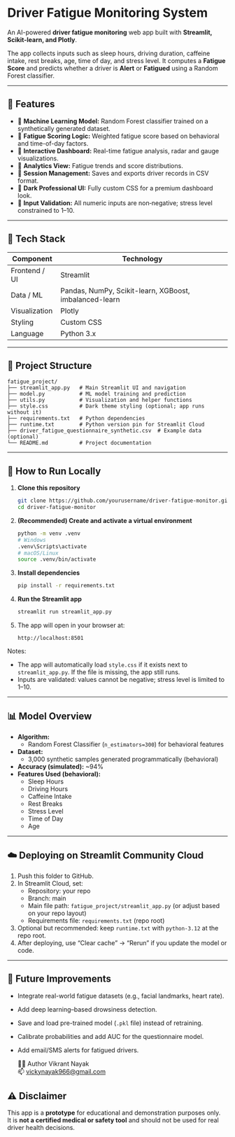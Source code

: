 #  Driver Fatigue Monitoring System

An AI-powered **driver fatigue monitoring** web app built with **Streamlit, Scikit-learn, and Plotly**.

The app collects inputs such as sleep hours, driving duration, caffeine intake, rest breaks, age, time of day, and stress level. It computes a **Fatigue Score** and predicts whether a driver is **Alert** or **Fatigued** using a Random Forest classifier.

---

## 🧠 Features

- 🔹 **Machine Learning Model:** Random Forest classifier trained on a synthetically generated dataset.
- 🔹 **Fatigue Scoring Logic:** Weighted fatigue score based on behavioral and time-of-day factors.
- 🔹 **Interactive Dashboard:** Real-time fatigue analysis, radar and gauge visualizations.
- 🔹 **Analytics View:** Fatigue trends and score distributions.
- 🔹 **Session Management:** Saves and exports driver records in CSV format.
- 🔹 **Dark Professional UI:** Fully custom CSS for a premium dashboard look.
 - 🔹 **Input Validation:** All numeric inputs are non‑negative; stress level constrained to 1–10.

---

## 🧰 Tech Stack

| Component | Technology |
|------------|-------------|
| Frontend / UI | Streamlit |
| Data / ML | Pandas, NumPy, Scikit-learn, XGBoost, imbalanced-learn |
| Visualization | Plotly |
| Styling | Custom CSS |
| Language | Python 3.x |

---

## 🧩 Project Structure

```
fatigue_project/
├── streamlit_app.py   # Main Streamlit UI and navigation
├── model.py           # ML model training and prediction
├── utils.py           # Visualization and helper functions
├── style.css          # Dark theme styling (optional; app runs without it)
├── requirements.txt   # Python dependencies
├── runtime.txt        # Python version pin for Streamlit Cloud
├── driver_fatigue_questionnaire_synthetic.csv  # Example data (optional)
└── README.md          # Project documentation
```

---

## 🚀 How to Run Locally

1. **Clone this repository**
   ```bash
   git clone https://github.com/yourusername/driver-fatigue-monitor.git
   cd driver-fatigue-monitor
   ```

2. **(Recommended) Create and activate a virtual environment**
   ```bash
   python -m venv .venv
   # Windows
   .venv\Scripts\activate
   # macOS/Linux
   source .venv/bin/activate
   ```

3. **Install dependencies**
   ```bash
   pip install -r requirements.txt
   ```

4. **Run the Streamlit app**
   ```bash
   streamlit run streamlit_app.py
   ```

5. The app will open in your browser at:
   ```
   http://localhost:8501
   ```

Notes:
- The app will automatically load `style.css` if it exists next to `streamlit_app.py`. If the file is missing, the app still runs.
- Inputs are validated: values cannot be negative; stress level is limited to 1–10.

---

## 📊 Model Overview

- **Algorithm:**
  - Random Forest Classifier (`n_estimators=300`) for behavioral features
- **Dataset:**
  - 3,000 synthetic samples generated programmatically (behavioral)
- **Accuracy (simulated):** ~94%
- **Features Used (behavioral):**
  - Sleep Hours  
  - Driving Hours  
  - Caffeine Intake  
  - Rest Breaks  
  - Stress Level  
  - Time of Day  
  - Age  

  
---

## ☁️ Deploying on Streamlit Community Cloud

1. Push this folder to GitHub.
2. In Streamlit Cloud, set:
   - Repository: your repo
   - Branch: main
   - Main file path: `fatigue_project/streamlit_app.py` (or adjust based on your repo layout)
   - Requirements file: `requirements.txt` (repo root)
3. Optional but recommended: keep `runtime.txt` with `python-3.12` at the repo root.
4. After deploying, use “Clear cache” → “Rerun” if you update the model or code.

---

## 🔮 Future Improvements

- Integrate real-world fatigue datasets (e.g., facial landmarks, heart rate).
- Add deep learning–based drowsiness detection.
- Save and load pre-trained model (`.pkl` file) instead of retraining.
- Calibrate probabilities and add AUC for the questionnaire model.
- Add email/SMS alerts for fatigued drivers.


  🧑‍💻 Author
   Vikrant Nayak  
📫 vickynayak966@gmail.com  



## ⚠️ Disclaimer
This app is a **prototype** for educational and demonstration purposes only.  
It is **not a certified medical or safety tool** and should not be used for real driver health decisions.
